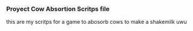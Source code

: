 ### Proyect Cow Absortion Scritps file

this are my scritps for a game to abosorb cows to make a shakemilk uwu